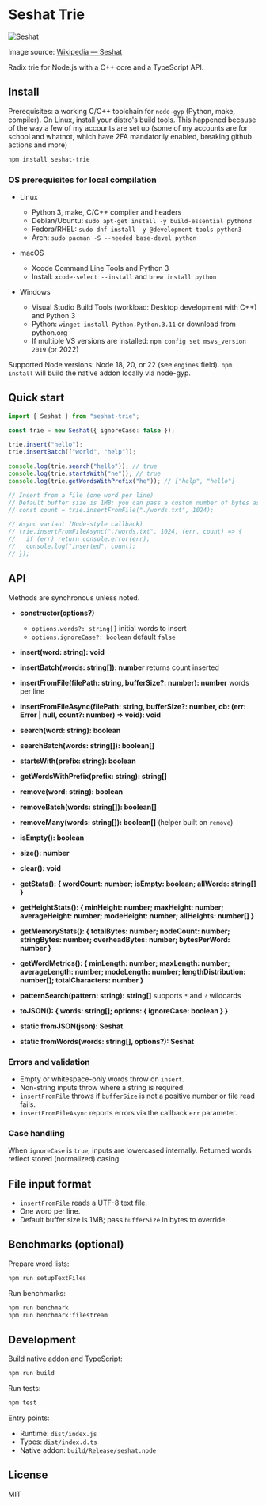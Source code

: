 # Seshat Trie

![Seshat](https://en.wikipedia.org/wiki/File:Hatshepsut_and_Seshat.jpg)

Image source: [Wikipedia — Seshat](https://en.wikipedia.org/wiki/Seshat)

Radix trie for Node.js with a C++ core and a TypeScript API.

## Install

Prerequisites: a working C/C++ toolchain for `node-gyp` (Python, make, compiler). On Linux, install your distro's build tools. This happened because of the way a few of my accounts are set up (some of my accounts are for school and whatnot, which have 2FA mandatorily enabled, breaking github actions and more)

```bash
npm install seshat-trie
```

### OS prerequisites for local compilation

- Linux
  - Python 3, make, C/C++ compiler and headers
  - Debian/Ubuntu: `sudo apt-get install -y build-essential python3`
  - Fedora/RHEL: `sudo dnf install -y @development-tools python3`
  - Arch: `sudo pacman -S --needed base-devel python`

- macOS
  - Xcode Command Line Tools and Python 3
  - Install: `xcode-select --install` and `brew install python`

- Windows
  - Visual Studio Build Tools (workload: Desktop development with C++) and Python 3
  - Python: `winget install Python.Python.3.11` or download from python.org
  - If multiple VS versions are installed: `npm config set msvs_version 2019` (or 2022)

Supported Node versions: Node 18, 20, or 22 (see `engines` field). `npm install` will build the native addon locally via node-gyp.

## Quick start

```ts
import { Seshat } from "seshat-trie";

const trie = new Seshat({ ignoreCase: false });

trie.insert("hello");
trie.insertBatch(["world", "help"]);

console.log(trie.search("hello")); // true
console.log(trie.startsWith("he")); // true
console.log(trie.getWordsWithPrefix("he")); // ["help", "hello"]

// Insert from a file (one word per line)
// Default buffer size is 1MB; you can pass a custom number of bytes as 2nd arg
// const count = trie.insertFromFile("./words.txt", 1024);

// Async variant (Node-style callback)
// trie.insertFromFileAsync("./words.txt", 1024, (err, count) => {
//   if (err) return console.error(err);
//   console.log("inserted", count);
// });
```

## API

Methods are synchronous unless noted.

- **constructor(options?)**
  - `options.words?: string[]` initial words to insert
  - `options.ignoreCase?: boolean` default `false`

- **insert(word: string): void**
- **insertBatch(words: string[]): number** returns count inserted
- **insertFromFile(filePath: string, bufferSize?: number): number** words per line
- **insertFromFileAsync(filePath: string, bufferSize?: number, cb: (err: Error | null, count?: number) => void): void**

- **search(word: string): boolean**
- **searchBatch(words: string[]): boolean[]**

- **startsWith(prefix: string): boolean**
- **getWordsWithPrefix(prefix: string): string[]**

- **remove(word: string): boolean**
- **removeBatch(words: string[]): boolean[]**
- **removeMany(words: string[]): boolean[]** (helper built on `remove`)

- **isEmpty(): boolean**
- **size(): number**
- **clear(): void**

- **getStats(): { wordCount: number; isEmpty: boolean; allWords: string[] }**
- **getHeightStats(): { minHeight: number; maxHeight: number; averageHeight: number; modeHeight: number; allHeights: number[] }**
- **getMemoryStats(): { totalBytes: number; nodeCount: number; stringBytes: number; overheadBytes: number; bytesPerWord: number }**
- **getWordMetrics(): { minLength: number; maxLength: number; averageLength: number; modeLength: number; lengthDistribution: number[]; totalCharacters: number }**

- **patternSearch(pattern: string): string[]** supports `*` and `?` wildcards

- **toJSON(): { words: string[]; options: { ignoreCase: boolean } }**
- **static fromJSON(json): Seshat**
- **static fromWords(words: string[], options?): Seshat**

### Errors and validation

- Empty or whitespace-only words throw on `insert`.
- Non-string inputs throw where a string is required.
- `insertFromFile` throws if `bufferSize` is not a positive number or file read fails.
- `insertFromFileAsync` reports errors via the callback `err` parameter.

### Case handling

When `ignoreCase` is `true`, inputs are lowercased internally. Returned words reflect stored (normalized) casing.

## File input format

- `insertFromFile` reads a UTF-8 text file.
- One word per line.
- Default buffer size is 1MB; pass `bufferSize` in bytes to override.

## Benchmarks (optional)

Prepare word lists:

```bash
npm run setupTextFiles
```

Run benchmarks:

```bash
npm run benchmark
npm run benchmark:filestream
```

## Development

Build native addon and TypeScript:

```bash
npm run build
```

Run tests:

```bash
npm test
```

Entry points:

- Runtime: `dist/index.js`
- Types: `dist/index.d.ts`
- Native addon: `build/Release/seshat.node`

## License

MIT